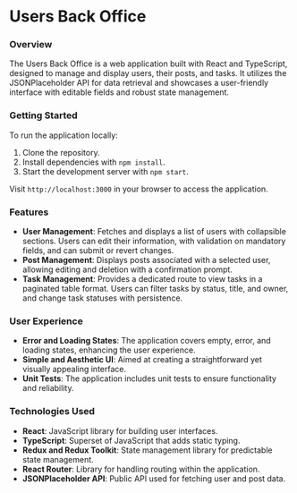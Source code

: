 # Users Back Office

### Overview

The Users Back Office is a web application built with React and TypeScript, designed to manage and display users, their posts, and tasks. It utilizes the JSONPlaceholder API for data retrieval and showcases a user-friendly interface with editable fields and robust state management.

### Getting Started

To run the application locally:

1. Clone the repository.
2. Install dependencies with `npm install`.
3. Start the development server with `npm start`.

Visit `http://localhost:3000` in your browser to access the application.

### Features

- **User Management**: Fetches and displays a list of users with collapsible sections. Users can edit their information, with validation on mandatory fields, and can submit or revert changes.
- **Post Management**: Displays posts associated with a selected user, allowing editing and deletion with a confirmation prompt.
- **Task Management**: Provides a dedicated route to view tasks in a paginated table format. Users can filter tasks by status, title, and owner, and change task statuses with persistence.

### User Experience

- **Error and Loading States**: The application covers empty, error, and loading states, enhancing the user experience.
- **Simple and Aesthetic UI**: Aimed at creating a straightforward yet visually appealing interface.
- **Unit Tests**: The application includes unit tests to ensure functionality and reliability.

### Technologies Used

- **React**: JavaScript library for building user interfaces.
- **TypeScript**: Superset of JavaScript that adds static typing.
- **Redux and Redux Toolkit**: State management library for predictable state management.
- **React Router**: Library for handling routing within the application.
- **JSONPlaceholder API**: Public API used for fetching user and post data.


